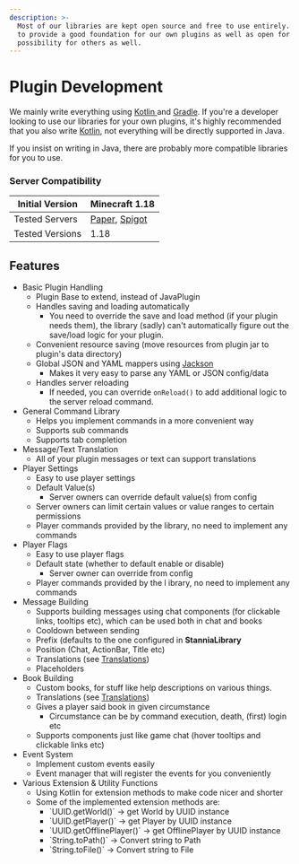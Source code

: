 ```yaml
---
description: >-
  Most of our libraries are kept open source and free to use entirely. We want
  to provide a good foundation for our own plugins as well as open for the
  possibility for others as well.
---
```


# Plugin Development

We mainly write everything using [Kotlin ](https://kotlinlang.org)and [Gradle](https://gradle.org). If you're a developer looking to use our libraries for your own plugins, it's highly recommended that you also write [Kotlin](https://kotlinlang.org), not everything will be directly supported in Java.

If you insist on writing in Java, there are probably more compatible libraries for you to use.

### Server Compatibility

| Initial Version | Minecraft 1.18                                                  |
| --------------- | --------------------------------------------------------------- |
| Tested Servers  | [Paper](https://papermc.io), [Spigot](https://www.spigotmc.org) |
| Tested Versions | 1.18                                                            |

## Features

* Basic Plugin Handling
  * Plugin Base to extend, instead of JavaPlugin
  * Handles saving and loading automatically
    * You need to override the save and load method (if your plugin needs them), the library (sadly) can't automatically figure out the save/load logic for your plugin.
  * Convenient resource saving (move resources from plugin jar to plugin's data directory)
  * Global JSON and YAML mappers using [Jackson](https://github.com/FasterXML/jackson)
    * Makes it very easy to parse any YAML or JSON config/data
  * Handles server reloading
    * If needed, you can override `onReload()` to add additional logic to the server reload command.
* General Command Library
  * Helps you implement commands in a more convenient way
  * Supports sub commands
  * Supports tab completion
* Message/Text Translation
  * All of your plugin messages or text can support translations
* Player Settings
  * Easy to use player settings
  * Default Value(s)
    * Server owners can override default value(s) from config
  * Server owners can limit certain values or value ranges to certain permissions
  * Player commands provided by the library, no need to implement any commands
* Player Flags
  * Easy to use player flags
  * Default state (whether to default enable or disable)
    * Server owner can override from config
  * Player commands provided by the l ibrary, no need to implement any commands
* Message Building
  * Supports building messages using chat components (for clickable links, tooltips etc), which can be used both in chat and books
  * Cooldown between sending
  * Prefix (defaults to the one configured in **StanniaLibrary**
  * Position (Chat, ActionBar, Title etc)
  * Translations (see [Translations](../translations.md))
  * Placeholders
* Book Building
  * Custom books, for stuff like help descriptions on various things.
  * Translations (see [Translations](../translations.md))
  * Gives a player said book in given circumstance
    * Circumstance can be by command execution, death, (first) login etc
  * Supports components just like game chat (hover tooltips and clickable links etc)
* Event System
  * Implement custom events easily
  * Event manager that will register the events for you conveniently
* Various Extension & Utility Functions
  * Using Kotlin for extension methods to make code nicer and shorter
  * Some of the implemented extension methods are:
    * \`UUID.getWorld()\` -> get World by UUID instance
    * \`UUID.getPlayer()\` -> get Player by UUID instance
    * \`UUID.getOfflinePlayer()\` -> get OfflinePlayer by UUID instance
    * \`String.toPath()\` -> Convert string to Path
    * \`String.toFile()\` -> Convert string to File

